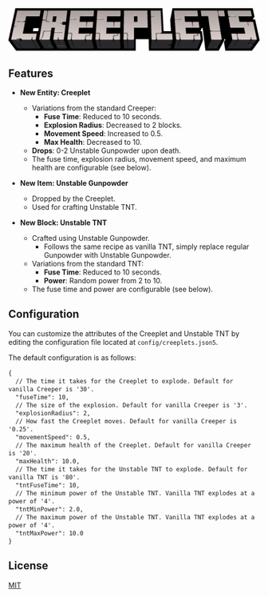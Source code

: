 <!--suppress HtmlDeprecatedAttribute -->
<div align="center">
    <img src=".github/assets/banner.png" alt="Creeplets">
</div>

## Features

- **New Entity: Creeplet**
    - Variations from the standard Creeper:
        - **Fuse Time**: Reduced to 10 seconds.
        - **Explosion Radius**: Decreased to 2 blocks.
        - **Movement Speed**: Increased to 0.5.
        - **Max Health**: Decreased to 10.
    - **Drops**: 0-2 Unstable Gunpowder upon death.
    - The fuse time, explosion radius, movement speed, and maximum health are configurable (see below).

- **New Item: Unstable Gunpowder**
    - Dropped by the Creeplet.
    - Used for crafting Unstable TNT.

- **New Block: Unstable TNT**
    - Crafted using Unstable Gunpowder.
        - Follows the same recipe as vanilla TNT, simply replace regular Gunpowder with Unstable Gunpowder.
    - Variations from the standard TNT:
        - **Fuse Time**: Reduced to 10 seconds.
        - **Power**: Random power from 2 to 10.
    - The fuse time and power are configurable (see below).

## Configuration

You can customize the attributes of the Creeplet and Unstable TNT by editing the configuration file located at
`config/creeplets.json5`.

The default configuration is as follows:

```json5
{
  // The time it takes for the Creeplet to explode. Default for vanilla Creeper is '30'.
  "fuseTime": 10,
  // The size of the explosion. Default for vanilla Creeper is '3'.
  "explosionRadius": 2,
  // How fast the Creeplet moves. Default for vanilla Creeper is '0.25'.
  "movementSpeed": 0.5,
  // The maximum health of the Creeplet. Default for vanilla Creeper is '20'.
  "maxHealth": 10.0,
  // The time it takes for the Unstable TNT to explode. Default for vanilla TNT is '80'.
  "tntFuseTime": 10,
  // The minimum power of the Unstable TNT. Vanilla TNT explodes at a power of '4'.
  "tntMinPower": 2.0,
  // The maximum power of the Unstable TNT. Vanilla TNT explodes at a power of '4'.
  "tntMaxPower": 10.0
}
```

## License

[MIT](LICENSE)
